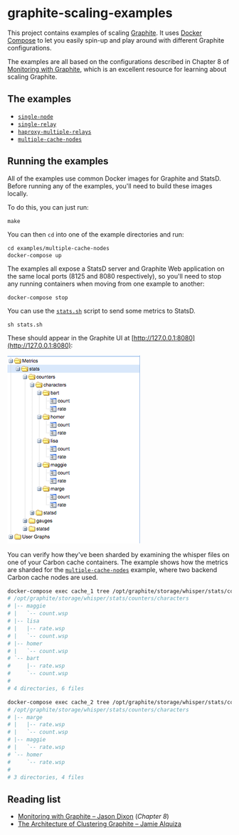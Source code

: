 # graphite-scaling-examples

This project contains examples of scaling [Graphite](https://github.com/graphite-project/). It uses [Docker Compose](https://docs.docker.com/compose/) to let you easily spin-up and play around with different Graphite configurations.

The examples are all based on the configurations described in Chapter 8 of [Monitoring with Graphite](http://shop.oreilly.com/product/0636920035794.do), which is an excellent resource for learning about scaling Graphite.

## The examples

* [`single-node`](examples/single-node)
* [`single-relay`](examples/single-relay)
* [`haproxy-multiple-relays`](examples/haproxy-multiple-relays)
* [`multiple-cache-nodes`](examples/multiple-cache-nodes)

## Running the examples

All of the examples use common Docker images for Graphite and StatsD. Before running any of the examples, you'll need to build these images locally.

To do this, you can just run:

```
make
```

You can then `cd` into one of the example directories and run:

```
cd examples/multiple-cache-nodes
docker-compose up
```

The examples all expose a StatsD server and Graphite Web application on the same local ports (8125 and 8080 respectively), so you'll need to stop any running containers when moving from one example to another:

```
docker-compose stop
```

You can use the [`stats.sh`](stats.sh) script to send some metrics to StatsD.

```
sh stats.sh
```

These should appear in the Graphite UI at [http://127.0.0.1:8080](http://127.0.0.1:8080):

![Screenshot](screenshot.png)

You can verify how they've been sharded by examining the whisper files on one of your Carbon cache containers. The example shows how the metrics are sharded for the [`multiple-cache-nodes`](examples/multiple-cache-nodes) example, where two backend Carbon cache nodes are used.

```bash
docker-compose exec cache_1 tree /opt/graphite/storage/whisper/stats/counters/characters
# /opt/graphite/storage/whisper/stats/counters/characters
# |-- maggie
# |   `-- count.wsp
# |-- lisa
# |   |-- rate.wsp
# |   `-- count.wsp
# |-- homer
# |   `-- count.wsp
# `-- bart
#     |-- rate.wsp
#     `-- count.wsp
#
# 4 directories, 6 files
```

```bash
docker-compose exec cache_2 tree /opt/graphite/storage/whisper/stats/counters/characters
# /opt/graphite/storage/whisper/stats/counters/characters
# |-- marge
# |   |-- rate.wsp
# |   `-- count.wsp
# |-- maggie
# |   `-- rate.wsp
# `-- homer
#     `-- rate.wsp
#
# 3 directories, 4 files
```

## Reading list

* [Monitoring with Graphite – Jason Dixon](http://shop.oreilly.com/product/0636920035794.do) (_Chapter 8_)
* [The Architecture of Clustering Graphite – Jamie Alquiza](https://grey-boundary.io/the-architecture-of-clustering-graphite/)
